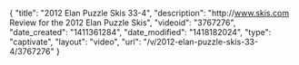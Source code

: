{
    "title": "2012 Elan Puzzle Skis 33-4",
    "description": "http:\/\/www.skis.com Review for the 2012 Elan Puzzle Skis",
    "videoid": "3767276",
    "date_created": "1411361284",
    "date_modified": "1418182024",
    "type": "captivate",
    "layout": "video",
    "url": "\/v\/2012-elan-puzzle-skis-33-4\/3767276"
}